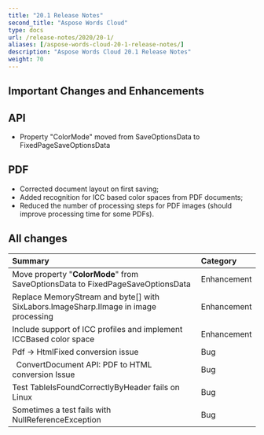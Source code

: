 ```yaml
---
title: "20.1 Release Notes"
second_title: "Aspose Words Cloud"
type: docs
url: /release-notes/2020/20-1/
aliases: [/aspose-words-cloud-20-1-release-notes/]
description: "Aspose Words Cloud 20.1 Release Notes"
weight: 70
---
```


## Important Changes and Enhancements

## API

- Property "ColorMode" moved from SaveOptionsData to FixedPageSaveOptionsData

## PDF

- Corrected document layout on first saving;
- Added recognition for ICC based color spaces from PDF documents;
- Reduced the number of processing steps for PDF images (should improve processing time for some PDFs).

## All changes

|Summary|Category|
| :- | :- |
|Move property "**ColorMode**" from SaveOptionsData to FixedPageSaveOptionsData|Enhancement|
|Replace MemoryStream and byte[] with SixLabors.ImageSharp.IImage in image processing|Enhancement|
|Include support of ICC profiles and implement ICCBased color space|Enhancement|
|Pdf -> HtmlFixed conversion issue |Bug|
|` `ConvertDocument API: PDF to HTML conversion Issue|Bug|
|Test TableIsFoundCorrectlyByHeader fails on Linux |Bug|
|Sometimes a test fails with NullReferenceException |Bug|

